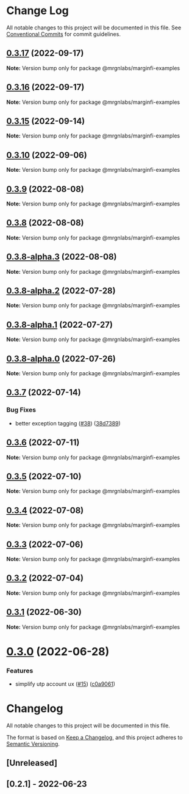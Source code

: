 # Change Log

All notable changes to this project will be documented in this file.
See [Conventional Commits](https://conventionalcommits.org) for commit guidelines.

## [0.3.17](https://github.com/mrgnlabs/marginfi-sdk/compare/@mrgnlabs/marginfi-examples@0.3.16...@mrgnlabs/marginfi-examples@0.3.17) (2022-09-17)

**Note:** Version bump only for package @mrgnlabs/marginfi-examples





## [0.3.16](https://github.com/mrgnlabs/marginfi-sdk/compare/@mrgnlabs/marginfi-examples@0.3.15...@mrgnlabs/marginfi-examples@0.3.16) (2022-09-17)

**Note:** Version bump only for package @mrgnlabs/marginfi-examples





## [0.3.15](https://github.com/mrgnlabs/marginfi-sdk/compare/@mrgnlabs/marginfi-examples@0.3.14...@mrgnlabs/marginfi-examples@0.3.15) (2022-09-14)

**Note:** Version bump only for package @mrgnlabs/marginfi-examples





## [0.3.10](https://github.com/mrgnlabs/marginfi-sdk/compare/@mrgnlabs/marginfi-examples@0.3.8-alpha.3...@mrgnlabs/marginfi-examples@0.3.10) (2022-09-06)

**Note:** Version bump only for package @mrgnlabs/marginfi-examples





## [0.3.9](https://github.com/mrgnlabs/marginfi-sdk/compare/@mrgnlabs/marginfi-examples@0.3.8-alpha.3...@mrgnlabs/marginfi-examples@0.3.9) (2022-08-08)

**Note:** Version bump only for package @mrgnlabs/marginfi-examples





## [0.3.8](https://github.com/mrgnlabs/marginfi-sdk/compare/@mrgnlabs/marginfi-examples@0.3.8-alpha.3...@mrgnlabs/marginfi-examples@0.3.8) (2022-08-08)

**Note:** Version bump only for package @mrgnlabs/marginfi-examples





## [0.3.8-alpha.3](https://github.com/mrgnlabs/marginfi-sdk/compare/@mrgnlabs/marginfi-examples@0.3.8-alpha.2...@mrgnlabs/marginfi-examples@0.3.8-alpha.3) (2022-08-08)

**Note:** Version bump only for package @mrgnlabs/marginfi-examples





## [0.3.8-alpha.2](https://github.com/mrgnlabs/marginfi-sdk/compare/@mrgnlabs/marginfi-examples@0.3.8-alpha.1...@mrgnlabs/marginfi-examples@0.3.8-alpha.2) (2022-07-28)

**Note:** Version bump only for package @mrgnlabs/marginfi-examples





## [0.3.8-alpha.1](https://github.com/mrgnlabs/marginfi-sdk/compare/@mrgnlabs/marginfi-examples@0.3.8-alpha.0...@mrgnlabs/marginfi-examples@0.3.8-alpha.1) (2022-07-27)

**Note:** Version bump only for package @mrgnlabs/marginfi-examples





## [0.3.8-alpha.0](https://github.com/mrgnlabs/marginfi-sdk/compare/@mrgnlabs/marginfi-examples@0.3.7...@mrgnlabs/marginfi-examples@0.3.8-alpha.0) (2022-07-26)

**Note:** Version bump only for package @mrgnlabs/marginfi-examples





## [0.3.7](https://github.com/mrgnlabs/marginfi-sdk/compare/@mrgnlabs/marginfi-examples@0.3.6...@mrgnlabs/marginfi-examples@0.3.7) (2022-07-14)


### Bug Fixes

* better exception tagging ([#38](https://github.com/mrgnlabs/marginfi-sdk/issues/38)) ([38d7389](https://github.com/mrgnlabs/marginfi-sdk/commit/38d7389e60689d99b3a281b5a2a02ddd15344421))





## [0.3.6](https://github.com/mrgnlabs/marginfi-sdk/compare/@mrgnlabs/marginfi-examples@0.3.5...@mrgnlabs/marginfi-examples@0.3.6) (2022-07-11)

**Note:** Version bump only for package @mrgnlabs/marginfi-examples





## [0.3.5](https://github.com/mrgnlabs/marginfi-sdk/compare/@mrgnlabs/marginfi-examples@0.3.4...@mrgnlabs/marginfi-examples@0.3.5) (2022-07-10)

**Note:** Version bump only for package @mrgnlabs/marginfi-examples





## [0.3.4](https://github.com/mrgnlabs/marginfi-sdk/compare/@mrgnlabs/marginfi-examples@0.3.3...@mrgnlabs/marginfi-examples@0.3.4) (2022-07-08)

**Note:** Version bump only for package @mrgnlabs/marginfi-examples





## [0.3.3](https://github.com/mrgnlabs/marginfi-sdk/compare/@mrgnlabs/marginfi-examples@0.3.2...@mrgnlabs/marginfi-examples@0.3.3) (2022-07-06)

**Note:** Version bump only for package @mrgnlabs/marginfi-examples





## [0.3.2](https://github.com/mrgnlabs/marginfi-sdk/compare/@mrgnlabs/marginfi-examples@0.3.1...@mrgnlabs/marginfi-examples@0.3.2) (2022-07-04)

**Note:** Version bump only for package @mrgnlabs/marginfi-examples





## [0.3.1](https://github.com/mrgnlabs/marginfi-sdk/compare/@mrgnlabs/marginfi-examples@0.3.0...@mrgnlabs/marginfi-examples@0.3.1) (2022-06-30)

**Note:** Version bump only for package @mrgnlabs/marginfi-examples





# [0.3.0](https://github.com/mrgnlabs/marginfi-sdk/compare/@mrgnlabs/marginfi-examples@0.2.1...@mrgnlabs/marginfi-examples@0.3.0) (2022-06-28)


### Features

* simplify utp account ux ([#15](https://github.com/mrgnlabs/marginfi-sdk/issues/15)) ([c0a9061](https://github.com/mrgnlabs/marginfi-sdk/commit/c0a9061b089c4c7f9017ba808f375833113a881d))





# Changelog

All notable changes to this project will be documented in this file.

The format is based on [Keep a Changelog](https://keepachangelog.com/en/1.0.0/),
and this project adheres to [Semantic Versioning](https://semver.org/spec/v2.0.0.html).

## [Unreleased]

## [0.2.1] - 2022-06-23
